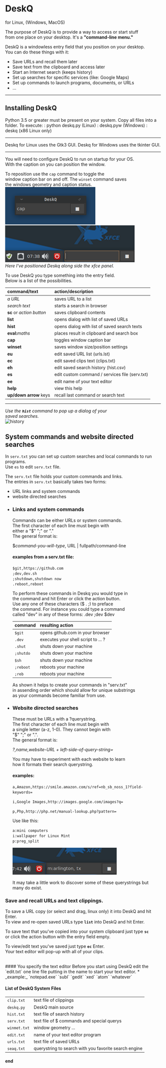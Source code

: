 # DeskQ
for Linux, (Windows, MacOS)

The purpose of DeskQ is to provide a way to access or start stuff  
from one place on your desktop. It's a **"command-line menu."**


DeskQ is a windowless entry field that you position on your desktop.  
You can do these things with it:  
* Save URLs and recall them later
* Save text from the clipboard and access later
* Start an Internet search (keeps history)
* Set up searches for specific services (like: Google Maps)
* Set up commands to launch programs, documents, or URLs
* ...

------
## Installing DeskQ
Python 3.5 or greater must be present on your system.
Copy all files into a folder.
To execute:
: python deskq.py (Linux)
: deskq.pyw (Windows)
: deskq (x86 Linux only)

---
Deskq for Linux uses the Gtk3 GUI. 
Deskq for Windows uses the tkinter GUI.

---

You will need to configure DeskQ to run on startup for your OS.  
With the caption on you can position the window.  

To reposition use the `cap` command to toggle the  
window caption bar on and off. The `winset` command saves  
the windows geometry and caption status.  
![caption](images/Deskq_cap.png)  
![desktop](images/deskq_on_my_desktop.png)  
*Here I've positioned Deskq along side the xfce panel.*  

To use DeskQ you type something into the entry field.  
Below is a list of the possibilities.  

| command/text | action/description |
| :----- | :---- |
|_a URL_|saves URL to a list|
|_search text_|starts a search in browser|
|**sc** or _action button_|saves clipboard contents|
|**list**|opens dialog with list of saved URLs|
|**hist**|opens dialog with list of saved search texts|
|**eval:**_maths_|places result in clipboard and search box|
|**cap**|toggles window caption bar|
|**winset**|saves window size/position settings|
|**eu**|edit saved URL list (urls.lst)|
|**ec**|edit saved clips text (clips.txt)|
|**eh**|edit saved search history (hist.csv)|
|**es**|edit custom command / services file (serv.txt)|
|**ee**|edit name of your text editor|
|**help**|view this help|
|**up/down arrow** keys|recall last command or search text|

---

_Use the **`hist`** command to pop up a dialog of your  
saved searches._  
![history](images/historyShow.png "hist")

## System commands and website directed searches

In `serv.txt` you can set up custom searches and 
local commands to run programs.  
Use `es` to edit `serv.txt` file. 


The `serv.txt` file holds your custom commands and links.  
The entries in `serv.txt` basically takes two forms:
- URL links and system commands
- website directed searches

* ### Links and system commands  
  Commands can be either URLs or system commands.  
  The first character of each line must begin with  
  either a "$"  ";" or "."  
  The general format is:
  
  $*command-you-will-type*, URL | fullpath/command-line  
  
  #### examples from a serv.txt file:  
    `$git,https://github.com`  
    `;dev,dev.sh`  
    `;shutdown,shutdown now`  
    `.reboot,reboot`  
  
  
  To perform these commands in Deskq you would type in  
  the command and hit Enter or click the action button.  
  Use any one of these characters ($ . ;) to preface  
  the command. For instance you could type a command  
  called "dev" in any of these forms: .dev ;dev $dev
  
   
  | **command** | resulting action |
  | :---------- | :-------------------- |
  |`$git`|opens github.com in your browser|  
  |`.dev`|executes your shell script to ... ?|  
  | `.shut`|shuts down your machine| 
  |`;shutdo`|shuts down your machine| 
  |`$sh`|shuts down your machine| 
  |`;reboot`|reboots your machine|
  |`;reb`|reboots your machine|
  
  As shown it helps to create your commands in "serv.txt"  
  in assending order which should allow for unique substrings  
  as your commands become familiar from use.  
  
* ### Website directed searches
  These must be URLs with a ?querystring.  
  The first character of each line must begin with  
  a single letter (a-z, 1-0). They cannot begin with  
   "$"  ";" or ".".  
  The general format is:
  
  *?,name,website-URL + left-side-of-query-string=*  
  
  You may have to experiment with each website to learn  
  how it formats their search querystring.  
  
  #### examples:  
  `a,Amazon,https://smile.amazon.com/s/ref=nb_sb_noss_1?field-keywords=`
  
  `i,Google Images,http://images.google.com/images?q=` 
  
  `p,Php,http://php.net/manual-lookup.php?pattern=` 
  
  Use like this:  
  
  `a:mini computers`  
  `i:wallpaper for Linux Mint`  
  `p:preg_split`  
  
  ![services](images/servicex1.png)
  
  It may take a little work to discover some of these querystrings but many do exist.  

### Save and recall URLs and text clippings.

To save a URL copy (or select and drag, linux only) it into DeskQ and hit Enter.  
To view and re-open saved URLs type **`list`** into DeskQ and hit Enter.  

To save text that you've copied into your system clipboard just type **`sc`**  
or click the action button with the entry field empty.  

To view/edit text you've saved just type **`ec`** Enter.  
Your text editor will pop-up with all of your clips.

<br>
#### You specify the text editor
Before you start using DeskQ edit the `edit.txt` one line file  
putting in the name to start your text editor.  
* _example:_  
  `notepad.exe`  
  `subl`  
  `gedit`  
  `xed`  
  `atom`  
  `whatever`  


#### List of DeskQ System Files

| |  |
| ----- | ----- |
|`clip.txt`|text file of clippings|
|`deskq.py`|DeskQ main source|
|`hist.txt`|text file of search history|
|`serv.txt`|text file of $ commands and special querys|
|`winmet.txt`|window geometry ...|
|`edit.txt`|name of your text editor program|
|`urls.txt`|text file of saved URLs|
|`seaq.txt`|querystring to search with you favorite search engine|


#### end

  
